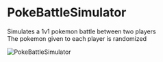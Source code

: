 # PokeBattleSimulator

Simulates a 1v1 pokemon battle between two players <br />
The pokemon given to each player is randomized

![PokeBattleSimulator](https://i.ibb.co/YX4q2Lj/pokemon.png)
